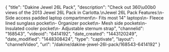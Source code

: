 {
    "title": "Dakine Jewel 26L Pack",
    "description": "Check out 360\u00b0 views of the 2013 Jewel 26L Pack in Carlotta.\nJewel 26L Pack Features:\n- Side access padded laptop compartment\n- Fits most 14\" laptops\n- Fleece lined sunglass pocket\n- Organizer pocket\n- Mesh side pockets\n- Insulated cooler pocket\n- Adjustable sternum strap",
    "channelid": "168543",
    "videoid": "6414192",
    "date_created": "1443120249",
    "date_modified": "1448308424",
    "type": "captivate",
    "layout": "channelVideo",
    "url": "\/dakine\/dakine-jewel-26l-pack\/168543-6414192"
}